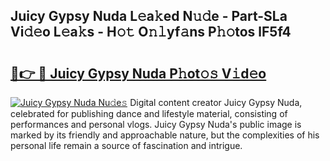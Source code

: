 ## Juicy Gypsy Nuda L𝚎a𝚔ed N𝚞𝚍e - Part-SLa Vi𝚍𝚎o L𝚎a𝚔s - H𝚘𝚝 O𝚗𝚕yf𝚊ns P𝚑𝚘tos lF5f4

# <h2><a href="http://kf13rqw.oniu.top/?m=Juicy+Gypsy+Nuda">🔗👉 🔴 Juicy Gypsy Nuda P𝚑ot𝚘𝚜 V𝚒d𝚎o</a></h2>

[![Juicy Gypsy Nuda Nu𝚍e𝚜](https://i.imgur.com/0qMVB7G.gif)](http://kf13rqw.oniu.top/?m=Juicy+Gypsy+Nuda)
Digital content creator Juicy Gypsy Nuda, celebrated for publishing dance and lifestyle material, consisting of performances and personal vlogs. Juicy Gypsy Nuda's public image is marked by its friendly and approachable nature, but the complexities of his personal life remain a source of fascination and intrigue.  
